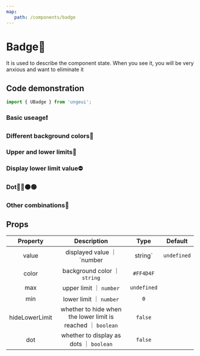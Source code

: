 ```yaml
---
map:
   path: /components/badge
---
```


# Badge📢

It is used to describe the component state. When you see it, you will be very anxious and want to eliminate it

## Code demonstration

```js
import { UBadge } from 'ungeui';
```

### Basic useage❗

<demo src="./demo/base.vue"
 language="vue"
 title="Basic useage"
 desc="It matches the avatar and represents unread news">
</demo>

### Different background colors🌈

<demo src="./demo/color.vue"
 language="vue"
 title="🌈Basic useage"
 desc="maybe you want more than red, you can switch between different background colors">
</demo>

### Upper and lower limits🚧

<demo src="./demo/over.vue"
 language="vue"
 title="🚧Basic useage"
 desc="if you don't want to see the explosion message, set an upper limit">
</demo>

### Display lower limit value⛔

<demo src="./demo/lower.vue"
 language="vue"
 title="⛔Basic useage"
 desc="is the lower limit displayed or hidden when the minimum value is reached?">
</demo>

### Dot🔵🔴🟠🟢

<demo src="./demo/dot.vue"
 language="vue"
 title="🔵Basic useage"
 desc="quietly remind you of new messages">
</demo>

### Other combinations📁

<demo src="./demo/other.vue"
 language="vue"
 title="📁Basic useage"
 desc="it can also be used in other places">
</demo>

## Props

| Property | Description |  Type |   Default |
| :--------: | :----------: | :-----: | :--------: |
| value | displayed value ｜ `number | string` | `undefined` |
| color | background color ｜ `string` | `#FF4D4F` |
| max | upper limit ｜ `number` | `undefined` |
| min | lower limit ｜ `number` | `0` |
| hideLowerLimit | whether to hide when the lower limit is reached ｜ `boolean` | `false` |
| dot | whether to display as dots ｜ `boolean` | `false` |